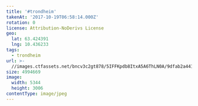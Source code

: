 ```yaml
---
title: '#trondheim'
takenAt: '2017-10-19T06:58:14.000Z'
rotation: 0
license: Attribution-NoDerivs License
geo:
  lat: 63.424391
  lng: 10.436233
tags:
  - trondheim
url: >-
  //images.ctfassets.net/bncv3c2gt878/5IFFKpdb8ItxA5A6ThLN0A/9dfab2a4415cb9c34b5857f9eb1b49fe/trondheim_37828399262_o
size: 4994669
image:
  width: 5344
  height: 3006
contentType: image/jpeg
---
```


